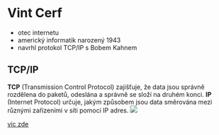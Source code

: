 # Vint Cerf 
- otec internetu
- americký informatik narozený 1943
- navrhl protokol TCP/IP s Bobem Kahnem
## TCP/IP
**TCP** (Transmission Control Protocol) zajišťuje, že data jsou správně rozdělena do paketů, odeslána a správně se složí na druhém konci.
**IP** (Internet Protocol) určuje, jakým způsobem jsou data směrována mezi různými zařízeními v síti pomocí IP adres.
![](https://upload.wikimedia.org/wikipedia/commons/thumb/b/bb/Vint_Cerf_-_2010.jpg/250px-Vint_Cerf_-_2010.jpg)

[víc zde](https://en.wikipedia.org/wiki/Vint_Cerf)
